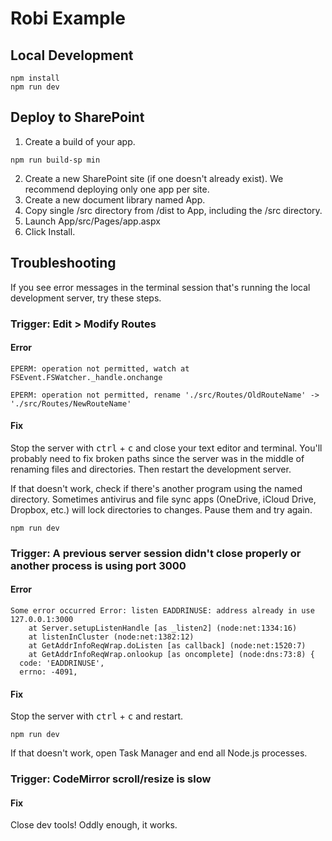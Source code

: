 # Robi Example

## Local Development
```console
npm install
npm run dev
```

## Deploy to SharePoint
1. Create a build of your app.
```console
npm run build-sp min
```
2. Create a new SharePoint site (if one doesn't already exist). We recommend deploying only one app per site.
3. Create a new document library named App.
4. Copy single /src directory from /dist to App, including the /src directory.
5. Launch App/src/Pages/app.aspx
6. Click Install.

## Troubleshooting
If you see error messages in the terminal session that's running the local development server, try these steps. 

### Trigger: Edit > Modify Routes

#### Error
```console
EPERM: operation not permitted, watch at FSEvent.FSWatcher._handle.onchange
``` 
```console
EPERM: operation not permitted, rename './src/Routes/OldRouteName' -> './src/Routes/NewRouteName'
```

#### Fix
Stop the server with <kbd>ctrl</kbd> + <kbd>c</kbd> and close your text editor and terminal. You'll probably need to fix broken paths since the server was in the middle of renaming files and directories. Then restart the development server.

If that doesn't work, check if there's another program using the named directory. Sometimes antivirus and file sync apps (OneDrive, iCloud Drive, Dropbox, etc.) will lock directories to changes. Pause them and try again.

```console
npm run dev
```

### Trigger: A previous server session didn't close properly or another process is using port 3000

#### Error
```console
Some error occurred Error: listen EADDRINUSE: address already in use 127.0.0.1:3000
    at Server.setupListenHandle [as _listen2] (node:net:1334:16)
    at listenInCluster (node:net:1382:12)
    at GetAddrInfoReqWrap.doListen [as callback] (node:net:1520:7)
    at GetAddrInfoReqWrap.onlookup [as oncomplete] (node:dns:73:8) {
  code: 'EADDRINUSE',
  errno: -4091,
```

#### Fix
Stop the server with <kbd>ctrl</kbd> + <kbd>c</kbd> and restart.

```console
npm run dev
```

If that doesn't work, open Task Manager and end all Node.js processes.

### Trigger: CodeMirror scroll/resize is slow

#### Fix
Close dev tools! Oddly enough, it works.
